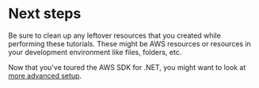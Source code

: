 # Next steps<a name="quick-start-next-steps"></a>

Be sure to clean up any leftover resources that you created while performing these tutorials\. These might be AWS resources or resources in your development environment like files, folders, etc\.

Now that you've toured the AWS SDK for \.NET, you might want to look at [more advanced setup](net-dg-setup.md)\.